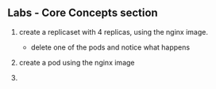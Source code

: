 ## Labs - Core Concepts section 

1. create a replicaset with 4 replicas, using the nginx image.
    - delete one of the pods and notice what happens 

2. create a pod using the nginx image 

3. 